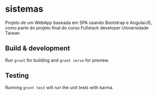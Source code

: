 # sistemas
Projeto de um WebApp baseada em SPA usando Bootstrap e AngularJS, como parte do projeto final do curso Fullstack developer Universidade Taiwan
## Build & development

Run `grunt` for building and `grunt serve` for preview.

## Testing

Running `grunt test` will run the unit tests with karma.
